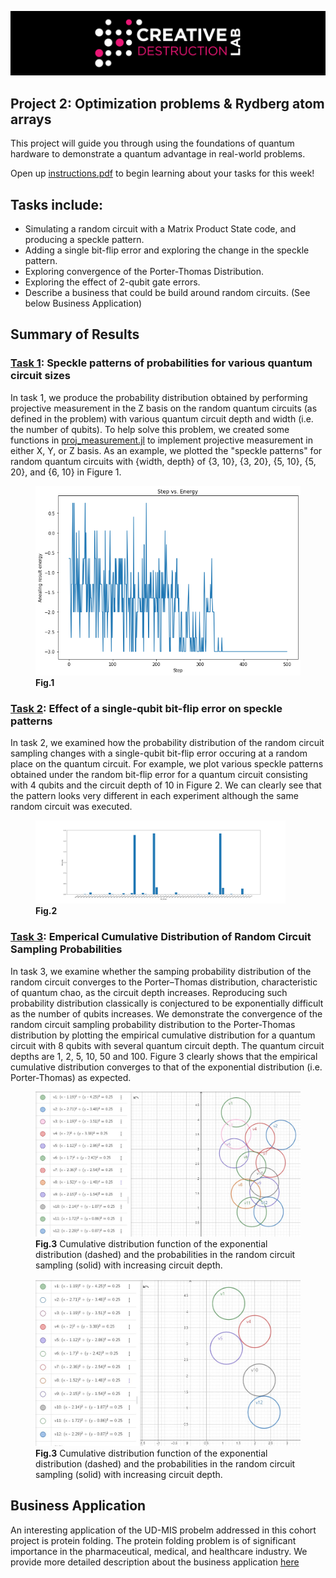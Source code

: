 ![CDL 2020 Cohort Project](../figures/CDL_logo.jpg)
## Project 2: Optimization problems \& Rydberg atom arrays

This project will guide you through using the foundations of quantum hardware to demonstrate a quantum advantage in real-world problems.

Open up [instructions.pdf](https://github.com/CDL-Quantum/CohortProject_2021/tree/main/Week2_Rydberg_Atoms/instructions.pdf) to begin learning about your tasks for this week!

## Tasks include:
* Simulating a random circuit with a Matrix Product State code, and producing a speckle pattern.
* Adding a single bit-flip error and exploring the change in the speckle pattern.
* Exploring convergence of the Porter-Thomas Distribution.
* Exploring the effect of 2-qubit gate errors.
* Describe a business that could be build around random circuits.  (See below Business Application)

## Summary of Results

### [Task 1](./Task1.ipynb): Speckle patterns of probabilities for various quantum circuit sizes

In task 1, we produce the probability distribution obtained by performing projective measurement in the Z basis on the random quantum circuits (as defined in the problem) with various quantum circuit depth and width (i.e. the number of qubits). To help solve this problem, we created some functions in [proj_measurement.jl](./proj_measurement.jl) to implement projective measurement in either X, Y, or Z basis. As an example, we plotted the "speckle patterns" for random quantum circuits with {width, depth} of {3, 10}, {3, 20}, {5, 10}, {5, 20}, and {6, 10} in Figure 1.

<figure class="image">
  <img width="800" src = "./figures/Task1_1.png" />
  <figcaption> <b>Fig.1</b>  </figcaption>
</figure>

### [Task 2](./Task2.ipynb): Effect of a single-qubit bit-flip error on speckle patterns

In task 2, we examined how the probability distribution of the random circuit sampling changes with a single-qubit bit-flip error occuring at a random place on the quantum circuit. For example, we plot various speckle patterns obtained under the random bit-flip error for a quantum circuit consisting with 4 qubits and the circuit depth of 10 in Figure 2. We can clearly see that the pattern looks very different in each experiment although the same random circuit was executed. 

<figure class="image">
  <img width="400" src = "./figures/task2.png" />
  <figcaption> <b>Fig.2</b>  </figcaption>
</figure>

### [Task 3](./Task3.ipynb): Emperical Cumulative Distribution of Random Circuit Sampling Probabilities

In task 3, we examine whether the samping probability distribution of the random circuit converges to the Porter–Thomas distribution, characteristic of quantum chao, as the circuit depth increases. Reproducing such probability distribution classically is conjectured to be exponentially difficult as the number of qubits increases. We demonstrate the convergence of the random circuit sampling probability distribution to the Porter-Thomas distribution by plotting the empirical cumulative distribution for a quantum circuit with 8 qubits with several quantum circuit depth. The quantum circuit depths are 1, 2, 5, 10, 50 and 100. Figure 3 clearly shows that the empirical cumulative distribution converges to that of the exponential distribution (i.e. Porter-Thomas) as expected.

<figure class="image">
  <img width="500" src = "./figures/all_tower.jpg" />
  <figcaption> <b>Fig.3</b> Cumulative distribution function of the exponential distribution (dashed) and the probabilities in the random circuit sampling (solid) with increasing circuit depth. </figcaption>
</figure>

<figure class="image">
  <img width="500" src = "./figures/selected_tower.jpg" />
  <figcaption> <b>Fig.3</b> Cumulative distribution function of the exponential distribution (dashed) and the probabilities in the random circuit sampling (solid) with increasing circuit depth. </figcaption>
</figure>

## Business Application
An interesting application of the UD-MIS probelm addressed in this cohort project is protein folding. The protein folding problem is of significant importance in the pharmaceutical, medical, and healthcare industry. We provide more detailed description about the business application [here](./Business_Application_Team11.md)
